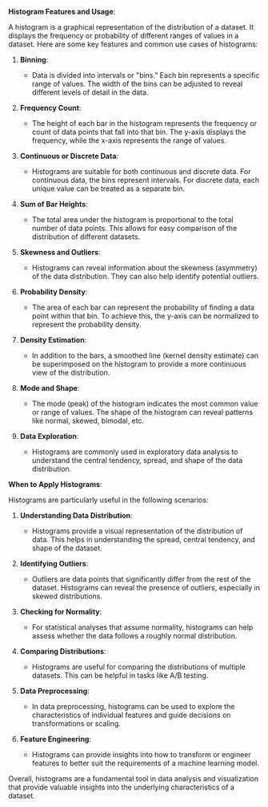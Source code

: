 **Histogram Features and Usage**:

A histogram is a graphical representation of the distribution of a dataset. It displays the frequency or probability of different ranges of values in a dataset. Here are some key features and common use cases of histograms:

1. **Binning**:
   - Data is divided into intervals or "bins." Each bin represents a specific range of values. The width of the bins can be adjusted to reveal different levels of detail in the data.

2. **Frequency Count**:
   - The height of each bar in the histogram represents the frequency or count of data points that fall into that bin. The y-axis displays the frequency, while the x-axis represents the range of values.

3. **Continuous or Discrete Data**:
   - Histograms are suitable for both continuous and discrete data. For continuous data, the bins represent intervals. For discrete data, each unique value can be treated as a separate bin.

4. **Sum of Bar Heights**:
   - The total area under the histogram is proportional to the total number of data points. This allows for easy comparison of the distribution of different datasets.

5. **Skewness and Outliers**:
   - Histograms can reveal information about the skewness (asymmetry) of the data distribution. They can also help identify potential outliers.

6. **Probability Density**:
   - The area of each bar can represent the probability of finding a data point within that bin. To achieve this, the y-axis can be normalized to represent the probability density.

7. **Density Estimation**:
   - In addition to the bars, a smoothed line (kernel density estimate) can be superimposed on the histogram to provide a more continuous view of the distribution.

8. **Mode and Shape**:
   - The mode (peak) of the histogram indicates the most common value or range of values. The shape of the histogram can reveal patterns like normal, skewed, bimodal, etc.

9. **Data Exploration**:
    - Histograms are commonly used in exploratory data analysis to understand the central tendency, spread, and shape of the data distribution.

**When to Apply Histograms**:

Histograms are particularly useful in the following scenarios:

1. **Understanding Data Distribution**:
   - Histograms provide a visual representation of the distribution of data. This helps in understanding the spread, central tendency, and shape of the dataset.

2. **Identifying Outliers**:
   - Outliers are data points that significantly differ from the rest of the dataset. Histograms can reveal the presence of outliers, especially in skewed distributions.

3. **Checking for Normality**:
   - For statistical analyses that assume normality, histograms can help assess whether the data follows a roughly normal distribution.

4. **Comparing Distributions**:
   - Histograms are useful for comparing the distributions of multiple datasets. This can be helpful in tasks like A/B testing.

5. **Data Preprocessing**:
   - In data preprocessing, histograms can be used to explore the characteristics of individual features and guide decisions on transformations or scaling.

6. **Feature Engineering**:
   - Histograms can provide insights into how to transform or engineer features to better suit the requirements of a machine learning model.

Overall, histograms are a fundamental tool in data analysis and visualization that provide valuable insights into the underlying characteristics of a dataset.
